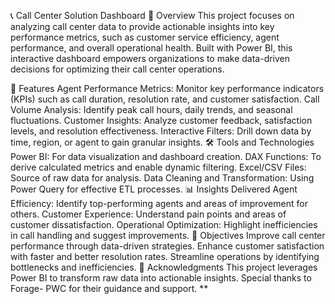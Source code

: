 📞 Call Center Solution Dashboard
📌 Overview
This project focuses on analyzing call center data to provide actionable insights into key performance metrics, such as customer service efficiency, agent performance, and overall operational health. Built with Power BI, this interactive dashboard empowers organizations to make data-driven decisions for optimizing their call center operations.

🚀 Features
Agent Performance Metrics: Monitor key performance indicators (KPIs) such as call duration, resolution rate, and customer satisfaction.
Call Volume Analysis: Identify peak call hours, daily trends, and seasonal fluctuations.
Customer Insights: Analyze customer feedback, satisfaction levels, and resolution effectiveness.
Interactive Filters: Drill down data by time, region, or agent to gain granular insights.
🛠️ Tools and Technologies
Power BI: For data visualization and dashboard creation.
DAX Functions: To derive calculated metrics and enable dynamic filtering.
Excel/CSV Files: Source of raw data for analysis.
Data Cleaning and Transformation: Using Power Query for effective ETL processes.
📊 Insights Delivered
Agent Efficiency: Identify top-performing agents and areas of improvement for others.
Customer Experience: Understand pain points and areas of customer dissatisfaction.
Operational Optimization: Highlight inefficiencies in call handling and suggest improvements.
🎯 Objectives
Improve call center performance through data-driven strategies.
Enhance customer satisfaction with faster and better resolution rates.
Streamline operations by identifying bottlenecks and inefficiencies.
🙌 Acknowledgments
This project leverages Power BI to transform raw data into actionable insights. Special thanks to Forage- PWC for their guidance and support.
**
